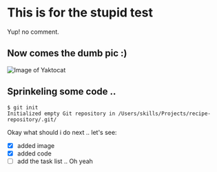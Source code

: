 # This is for the stupid test
Yup! no comment.

## Now comes the dumb pic :)
![Image of Yaktocat](https://octodex.github.com/images/yaktocat.png)

## Sprinkeling some code ..
```
$ git init
Initialized empty Git repository in /Users/skills/Projects/recipe-repository/.git/
```
Okay what should i do next .. let's see:

- [x] added image
- [x] added code
- [ ] add the task list .. Oh yeah
